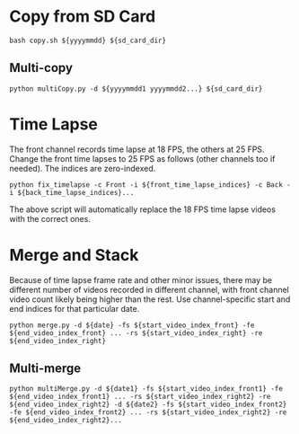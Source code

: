 # Copy from SD Card

`bash copy.sh ${yyyymmdd} ${sd_card_dir}`

## Multi-copy

`python multiCopy.py -d ${yyyymmdd1 yyyymmdd2...} ${sd_card_dir}`

# Time Lapse

The front channel records time lapse at 18 FPS, the others at 25 FPS. Change the front time lapses to 25 FPS as follows (other channels too if needed). The indices are zero-indexed.

`python fix_timelapse -c Front -i ${front_time_lapse_indices} -c Back -i ${back_time_lapse_indices}...`

The above script will automatically replace the 18 FPS time lapse videos with the correct ones.

# Merge and Stack

Because of time lapse frame rate and other minor issues, there may be different number of videos recorded in different channel, with front channel video count likely being higher than the rest. Use channel-specific start and end indices for that particular date.

`python merge.py -d ${date} -fs ${start_video_index_front} -fe ${end_video_index_front} ... -rs ${start_video_index_right} -re ${end_video_index_right}`

## Multi-merge

`python multiMerge.py -d ${date1} -fs ${start_video_index_front1} -fe ${end_video_index_front1} ... -rs ${start_video_index_right2} -re ${end_video_index_right2} -d ${date2} -fs ${start_video_index_front2} -fe ${end_video_index_front2} ... -rs ${start_video_index_right2} -re ${end_video_index_right2}...`